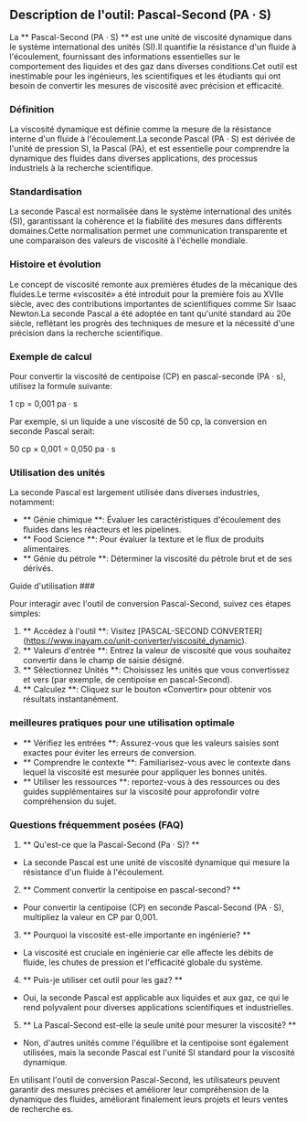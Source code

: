 ## Description de l'outil: Pascal-Second (PA · S)

La ** Pascal-Second (PA · S) ** est une unité de viscosité dynamique dans le système international des unités (SI).Il quantifie la résistance d'un fluide à l'écoulement, fournissant des informations essentielles sur le comportement des liquides et des gaz dans diverses conditions.Cet outil est inestimable pour les ingénieurs, les scientifiques et les étudiants qui ont besoin de convertir les mesures de viscosité avec précision et efficacité.

### Définition

La viscosité dynamique est définie comme la mesure de la résistance interne d'un fluide à l'écoulement.La seconde Pascal (PA · S) est dérivée de l'unité de pression SI, la Pascal (PA), et est essentielle pour comprendre la dynamique des fluides dans diverses applications, des processus industriels à la recherche scientifique.

### Standardisation

La seconde Pascal est normalisée dans le système international des unités (SI), garantissant la cohérence et la fiabilité des mesures dans différents domaines.Cette normalisation permet une communication transparente et une comparaison des valeurs de viscosité à l'échelle mondiale.

### Histoire et évolution

Le concept de viscosité remonte aux premières études de la mécanique des fluides.Le terme «viscosité» a été introduit pour la première fois au XVIIe siècle, avec des contributions importantes de scientifiques comme Sir Isaac Newton.La seconde Pascal a été adoptée en tant qu'unité standard au 20e siècle, reflétant les progrès des techniques de mesure et la nécessité d'une précision dans la recherche scientifique.

### Exemple de calcul

Pour convertir la viscosité de centipoise (CP) en pascal-seconde (PA · s), utilisez la formule suivante:

1 cp = 0,001 pa · s

Par exemple, si un liquide a une viscosité de 50 cp, la conversion en seconde Pascal serait:

50 cp × 0,001 = 0,050 pa · s

### Utilisation des unités

La seconde Pascal est largement utilisée dans diverses industries, notamment:

- ** Génie chimique **: Évaluer les caractéristiques d'écoulement des fluides dans les réacteurs et les pipelines.
- ** Food Science **: Pour évaluer la texture et le flux de produits alimentaires.
- ** Génie du pétrole **: Déterminer la viscosité du pétrole brut et de ses dérivés.

Guide d'utilisation ###

Pour interagir avec l'outil de conversion Pascal-Second, suivez ces étapes simples:

1. ** Accédez à l'outil **: Visitez [PASCAL-SECOND CONVERTER] (https://www.inayam.co/unit-converter/viscosité_dynamic).
2. ** Valeurs d'entrée **: Entrez la valeur de viscosité que vous souhaitez convertir dans le champ de saisie désigné.
3. ** Sélectionnez Unités **: Choisissez les unités que vous convertissez et vers (par exemple, de centipoise en pascal-Second).
4. ** Calculez **: Cliquez sur le bouton «Convertir» pour obtenir vos résultats instantanément.

### meilleures pratiques pour une utilisation optimale

- ** Vérifiez les entrées **: Assurez-vous que les valeurs saisies sont exactes pour éviter les erreurs de conversion.
- ** Comprendre le contexte **: Familiarisez-vous avec le contexte dans lequel la viscosité est mesurée pour appliquer les bonnes unités.
- ** Utiliser les ressources **: reportez-vous à des ressources ou des guides supplémentaires sur la viscosité pour approfondir votre compréhension du sujet.

### Questions fréquemment posées (FAQ)

1. ** Qu'est-ce que la Pascal-Second (Pa · S)? **
- La seconde Pascal est une unité de viscosité dynamique qui mesure la résistance d'un fluide à l'écoulement.

2. ** Comment convertir la centipoise en pascal-second? **
- Pour convertir la centipoise (CP) en seconde Pascal-Second (PA · S), multipliez la valeur en CP par 0,001.

3. ** Pourquoi la viscosité est-elle importante en ingénierie? **
- La viscosité est cruciale en ingénierie car elle affecte les débits de fluide, les chutes de pression et l'efficacité globale du système.

4. ** Puis-je utiliser cet outil pour les gaz? **
- Oui, la seconde Pascal est applicable aux liquides et aux gaz, ce qui le rend polyvalent pour diverses applications scientifiques et industrielles.

5. ** La Pascal-Second est-elle la seule unité pour mesurer la viscosité? **
- Non, d'autres unités comme l'équilibre et la centipoise sont également utilisées, mais la seconde Pascal est l'unité SI standard pour la viscosité dynamique.

En utilisant l'outil de conversion Pascal-Second, les utilisateurs peuvent garantir des mesures précises et améliorer leur compréhension de la dynamique des fluides, améliorant finalement leurs projets et leurs ventes de recherche es.